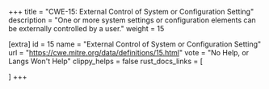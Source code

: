 +++
title = "CWE-15: External Control of System or Configuration Setting"
description	= "One or more system settings or configuration elements can be externally controlled by a user."
weight = 15

[extra]
id = 15
name = "External Control of System or Configuration Setting"
url = "https://cwe.mitre.org/data/definitions/15.html"
vote = "No Help, or Langs Won't Help"
clippy_helps = false
rust_docs_links = [
	
]
+++

